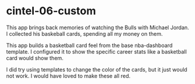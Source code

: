 # cintel-06-custom

This app brings back memories of watching the Bulls with Michael Jordan.  
I collected his baskeball cards, spending all my money on them.

This app builds a basketball card feel from the base nba-dashboard template.
I configured it to show the specific career stats like a basketball card would show them.

I did try using templates to change the color of the cards, but it just would not work.
I would have loved to make these all red.
